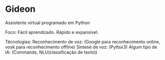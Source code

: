 # Gideon
 Assistente virtual programado em Python

Foco: 
    Fácil aprendizado.
    Rápido e expansível.

Técnologias:
    Reconhecimento de voz: (Google para reconhecimento online, vosk para reconhecimento offline)
    Síntese de voz: (Pyttsx3)
    Algum tipo de IA: (Commands, NLU(classificação de texto))